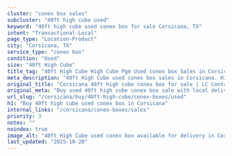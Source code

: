 ```yaml
---
cluster: "conex box sales"
subcluster: "40ft high cube used"
keyword: "40ft high cube used conex box for sale Corsicana, TX"
intent: "Transactional-Local"
page_type: "Location-Product"
city: "Corsicana, TX"
service_type: "conex box"
condition: "Used"
size: "40ft High Cube"
title_tag: "40ft High Cube High Cube Pgm Used conex box Sales in Corsicana | LC Container"
meta_description: "40ft High Cube used conex box sales in Corsicana. High cube containers with extra height. Fast delivery, competitive pricing. Serving conex boxes area. Quote ID: ENA. Call (214) 524-4168 for your free quote today."
original_title: "Corsicana 40ft high cube conex box for sale | LC Container"
original_meta: "Buy used 40ft high cube conex box sale with local delivery in Corsicana, TX. LC Container — local Since 2003. Request a fast quote today."
url_slug: "/corsicana/buy/40ft-high-cube/conex-boxes/used"
h1: "Buy 40ft high cube used conex box in Corsicana"
internal_links: "/corsicana/conex-boxes/sales"
priority: 3
notes: ""
noindex: true
image_alt: "40ft High Cube used conex box available for delivery in Corsicana"
last_updated: "2025-10-20"
---
```


<!-- TODO: Add unique city/inventory copy, images, and internal links here. -->
